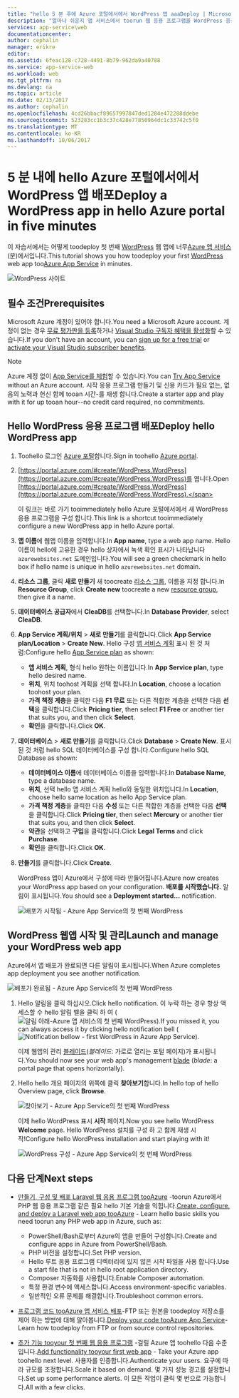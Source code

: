 ```yaml
---
title: "hello 5 분 후에 Azure 포털에서에서 WordPress 앱 aaaDeploy | Microsoft Docs"
description: "얼마나 쉬운지 앱 서비스에서 toorun 웹 응용 프로그램을 WordPress 응용 프로그램을 배포 하 여에 대해 알아봅니다. 결과를 즉시 확인합니다."
services: app-service\web
documentationcenter: 
author: cephalin
manager: erikre
editor: 
ms.assetid: 6feac128-c728-4491-8b79-962da9a40788
ms.service: app-service-web
ms.workload: web
ms.tgt_pltfrm: na
ms.devlang: na
ms.topic: article
ms.date: 02/13/2017
ms.author: cephalin
ms.openlocfilehash: 4cd26bbacf89657997847ded1284e472288ddebe
ms.sourcegitcommit: 523283cc1b3c37c428e77850964dc1c33742c5f0
ms.translationtype: MT
ms.contentlocale: ko-KR
ms.lasthandoff: 10/06/2017
---
```

# <a name="deploy-a-wordpress-app-in-hello-azure-portal-in-five-minutes"></a><span data-ttu-id="7e9be-104">5 분 내에 hello Azure 포털에서에서 WordPress 앱 배포</span><span class="sxs-lookup"><span data-stu-id="7e9be-104">Deploy a WordPress app in hello Azure portal in five minutes</span></span>

<span data-ttu-id="7e9be-105">이 자습서에서는 어떻게 toodeploy 첫 번째 [WordPress](https://wordpress.org/) 웹 앱에 너무[Azure 앱 서비스](../app-service/app-service-value-prop-what-is.md) (분)에서입니다.</span><span class="sxs-lookup"><span data-stu-id="7e9be-105">This tutorial shows you how toodeploy your first [WordPress](https://wordpress.org/) web app too[Azure App Service](../app-service/app-service-value-prop-what-is.md) in minutes.</span></span>

![WordPress 사이트](./media/app-service-web-get-started-php-portal/wpdashboard.png)

## <a name="prerequisites"></a><span data-ttu-id="7e9be-107">필수 조건</span><span class="sxs-lookup"><span data-stu-id="7e9be-107">Prerequisites</span></span>
<span data-ttu-id="7e9be-108">Microsoft Azure 계정이 있어야 합니다.</span><span class="sxs-lookup"><span data-stu-id="7e9be-108">You need a Microsoft Azure account.</span></span> <span data-ttu-id="7e9be-109">계정이 없는 경우 [무료 평가판을 등록](https://azure.microsoft.com/pricing/free-trial/?WT.mc_id=A261C142F)하거나 [Visual Studio 구독자 혜택을 활성화](https://azure.microsoft.com/pricing/member-offers/msdn-benefits-details/?WT.mc_id=A261C142F)할 수 있습니다.</span><span class="sxs-lookup"><span data-stu-id="7e9be-109">If you don't have an account, you can [sign up for a free trial](https://azure.microsoft.com/pricing/free-trial/?WT.mc_id=A261C142F) or [activate your Visual Studio subscriber benefits](https://azure.microsoft.com/pricing/member-offers/msdn-benefits-details/?WT.mc_id=A261C142F).</span></span>

> [!NOTE]
> <span data-ttu-id="7e9be-110">Azure 계정 없이 [App Service를 체험](https://azure.microsoft.com/try/app-service/)할 수 있습니다.</span><span class="sxs-lookup"><span data-stu-id="7e9be-110">You can [Try App Service](https://azure.microsoft.com/try/app-service/) without an Azure account.</span></span> <span data-ttu-id="7e9be-111">시작 응용 프로그램 만들기 및 신용 카드가 필요 없는, 없음의 노력과 헌신 함께 tooan 시간-를 재생 합니다.</span><span class="sxs-lookup"><span data-stu-id="7e9be-111">Create a starter app and play with it for up tooan hour--no credit card required, no commitments.</span></span>
> 
> 

## <a name="deploy-hello-wordpress-app"></a><span data-ttu-id="7e9be-112">Hello WordPress 응용 프로그램 배포</span><span class="sxs-lookup"><span data-stu-id="7e9be-112">Deploy hello WordPress app</span></span>
1. <span data-ttu-id="7e9be-113">Toohello 로그인 [Azure 포털](https://portal.azure.com)합니다.</span><span class="sxs-lookup"><span data-stu-id="7e9be-113">Sign in toohello [Azure portal](https://portal.azure.com).</span></span>

2. <span data-ttu-id="7e9be-114">[https://portal.azure.com/#create/WordPress.WordPress](https://portal.azure.com/#create/WordPress.WordPress)를 엽니다.</span><span class="sxs-lookup"><span data-stu-id="7e9be-114">Open [https://portal.azure.com/#create/WordPress.WordPress](https://portal.azure.com/#create/WordPress.WordPress).</span></span>

    <span data-ttu-id="7e9be-115">이 링크는 바로 가기 tooimmediately hello Azure 포털에서에서 새 WordPress 응용 프로그램을 구성 합니다.</span><span class="sxs-lookup"><span data-stu-id="7e9be-115">This link is a shortcut tooimmediately configure a new WordPress app in hello Azure portal.</span></span>

3. <span data-ttu-id="7e9be-116">**앱 이름**에 웹앱 이름을 입력합니다.</span><span class="sxs-lookup"><span data-stu-id="7e9be-116">In **App name**, type a web app name.</span></span> <span data-ttu-id="7e9be-117">Hello 이름이 hello에 고유한 경우 hello 상자에서 녹색 확인 표시가 나타납니다 `azurewebsites.net` 도메인입니다.</span><span class="sxs-lookup"><span data-stu-id="7e9be-117">You will see a green checkmark in hello box if hello name is unique in hello `azurewebsites.net` domain.</span></span>
   
5. <span data-ttu-id="7e9be-118">**리소스 그룹**, 클릭 **새로 만들기** 새 toocreate [리소스 그룹](../azure-resource-manager/resource-group-overview.md), 이름을 지정 합니다.</span><span class="sxs-lookup"><span data-stu-id="7e9be-118">In **Resource Group**, click **Create new** toocreate a new [resource group](../azure-resource-manager/resource-group-overview.md), then give it a name.</span></span>

6. <span data-ttu-id="7e9be-119">**데이터베이스 공급자**에서 **CleaDB**를 선택합니다.</span><span class="sxs-lookup"><span data-stu-id="7e9be-119">In **Database Provider**, select **CleaDB**.</span></span>

7. <span data-ttu-id="7e9be-120">**App Service 계획/위치** > **새로 만들기**를 클릭합니다.</span><span class="sxs-lookup"><span data-stu-id="7e9be-120">Click **App Service plan/Location** > **Create New**.</span></span> <span data-ttu-id="7e9be-121">Hello 구성 [앱 서비스 계획](../app-service/azure-web-sites-web-hosting-plans-in-depth-overview.md) 표시 된 것 처럼:</span><span class="sxs-lookup"><span data-stu-id="7e9be-121">Configure hello [App Service plan](../app-service/azure-web-sites-web-hosting-plans-in-depth-overview.md) as shown:</span></span>

    - <span data-ttu-id="7e9be-122">**앱 서비스 계획**, 형식 hello 원하는 이름입니다.</span><span class="sxs-lookup"><span data-stu-id="7e9be-122">In **App Service plan**, type hello desired name.</span></span>
    - <span data-ttu-id="7e9be-123">**위치**, 위치 toohost 계획을 선택 합니다.</span><span class="sxs-lookup"><span data-stu-id="7e9be-123">In **Location**, choose a location toohost your plan.</span></span>
    - <span data-ttu-id="7e9be-124">**가격 책정 계층**을 클릭한 다음 **F1 무료** 또는 다른 적합한 계층을 선택한 다음 **선택**을 클릭합니다.</span><span class="sxs-lookup"><span data-stu-id="7e9be-124">Click **Pricing tier**, then select **F1 Free** or another tier that suits you, and then click **Select**.</span></span>
    - <span data-ttu-id="7e9be-125">**확인**을 클릭합니다.</span><span class="sxs-lookup"><span data-stu-id="7e9be-125">Click **OK**.</span></span>

8. <span data-ttu-id="7e9be-126">**데이터베이스** > **새로 만들기**를 클릭합니다.</span><span class="sxs-lookup"><span data-stu-id="7e9be-126">Click **Database** > **Create New**.</span></span> <span data-ttu-id="7e9be-127">표시 된 것 처럼 hello SQL 데이터베이스를 구성 합니다.</span><span class="sxs-lookup"><span data-stu-id="7e9be-127">Configure hello SQL Database as shown:</span></span>

    - <span data-ttu-id="7e9be-128">**데이터베이스 이름**에 데이터베이스 이름을 입력합니다.</span><span class="sxs-lookup"><span data-stu-id="7e9be-128">In **Database Name**, type a database name.</span></span> 
    - <span data-ttu-id="7e9be-129">**위치**, 선택 hello 앱 서비스 계획 hello와 동일한 위치입니다.</span><span class="sxs-lookup"><span data-stu-id="7e9be-129">In **Location**, choose hello same location as hello App Service plan.</span></span>
    - <span data-ttu-id="7e9be-130">**가격 책정 계층**을 클릭한 다음 **수성** 또는 다른 적합한 계층을 선택한 다음 **선택**을 클릭합니다.</span><span class="sxs-lookup"><span data-stu-id="7e9be-130">Click **Pricing tier**, then select **Mercury** or another tier that suits you, and then click **Select**.</span></span>
    - <span data-ttu-id="7e9be-131">**약관**을 선택하고 **구입**을 클릭합니다.</span><span class="sxs-lookup"><span data-stu-id="7e9be-131">Click **Legal Terms** and click **Purchase**.</span></span>
    - <span data-ttu-id="7e9be-132">**확인**을 클릭합니다.</span><span class="sxs-lookup"><span data-stu-id="7e9be-132">Click **OK**.</span></span>

9. <span data-ttu-id="7e9be-133">**만들기**를 클릭합니다.</span><span class="sxs-lookup"><span data-stu-id="7e9be-133">Click **Create**.</span></span>

    <span data-ttu-id="7e9be-134">WordPress 앱이 Azure에서 구성에 따라 만들어집니다.</span><span class="sxs-lookup"><span data-stu-id="7e9be-134">Azure now creates your WordPress app based on your configuration.</span></span> <span data-ttu-id="7e9be-135">**배포를 시작했습니다.** 알림이 표시됩니다.</span><span class="sxs-lookup"><span data-stu-id="7e9be-135">You should see a **Deployment started...** notification.</span></span>

    ![배포가 시작됨 - Azure App Service의 첫 번째 WordPress](./media/app-service-web-get-started-php-portal/deployment-started.png)
   
## <a name="launch-and-manage-your-wordpress-web-app"></a><span data-ttu-id="7e9be-137">WordPress 웹앱 시작 및 관리</span><span class="sxs-lookup"><span data-stu-id="7e9be-137">Launch and manage your WordPress web app</span></span>

<span data-ttu-id="7e9be-138">Azure에서 앱 배포가 완료되면 다른 알림이 표시됩니다.</span><span class="sxs-lookup"><span data-stu-id="7e9be-138">When Azure completes app deployment you see another notification.</span></span>

![배포가 완료됨 - Azure App Service의 첫 번째 WordPress](./media/app-service-web-get-started-php-portal/deployment-succeeded.png)

1. <span data-ttu-id="7e9be-140">Hello 알림을 클릭 하십시오.</span><span class="sxs-lookup"><span data-stu-id="7e9be-140">Click hello notification.</span></span> <span data-ttu-id="7e9be-141">이 누락 하는 경우 항상 액세스할 수 hello 알림 벨을 클릭 하 여 (![알림 아래-Azure 앱 서비스의 첫 번째 WordPress](./media/app-service-web-get-started-dotnet-portal/notification.png)).</span><span class="sxs-lookup"><span data-stu-id="7e9be-141">If you missed it, you can always access it by clicking hello notification bell (![Notification bellow - first WordPress in Azure App Service](./media/app-service-web-get-started-dotnet-portal/notification.png)).</span></span>

    <span data-ttu-id="7e9be-142">이제 웹앱의 관리 [블레이드](../azure-resource-manager/resource-group-portal.md#manage-resources)(*블레이드*: 가로로 열리는 포털 페이지)가 표시됩니다.</span><span class="sxs-lookup"><span data-stu-id="7e9be-142">You should now see your web app's management [blade](../azure-resource-manager/resource-group-portal.md#manage-resources) (*blade*: a portal page that opens horizontally).</span></span>

3. <span data-ttu-id="7e9be-143">Hello hello 개요 페이지의 위쪽에 클릭 **찾아보기**합니다.</span><span class="sxs-lookup"><span data-stu-id="7e9be-143">In hello top of hello Overview page, click **Browse**.</span></span>
   
    ![찾아보기 - Azure App Service의 첫 번째 WordPress](./media/app-service-web-get-started-php-portal/browse.png)

    <span data-ttu-id="7e9be-145">이제 hello WordPress 표시 **시작** 페이지.</span><span class="sxs-lookup"><span data-stu-id="7e9be-145">Now you see hello WordPress **Welcome** page.</span></span> <span data-ttu-id="7e9be-146">Hello WordPress 설치를 구성 하 고 함께 재생 시작!</span><span class="sxs-lookup"><span data-stu-id="7e9be-146">Configure hello WordPress installation and start playing with it!</span></span>

    ![WordPress 구성 - Azure App Service의 첫 번째 WordPress](./media/app-service-web-get-started-php-portal/wordpress-config.png)
    
## <a name="next-steps"></a><span data-ttu-id="7e9be-148">다음 단계</span><span class="sxs-lookup"><span data-stu-id="7e9be-148">Next steps</span></span>
* <span data-ttu-id="7e9be-149">[만들기, 구성 및 배포 Laravel 웹 응용 프로그램 tooAzure](app-service-web-php-get-started.md) -toorun Azure에서 PHP 웹 응용 프로그램 같은 필요 hello 기본 기술을 익힙니다.</span><span class="sxs-lookup"><span data-stu-id="7e9be-149">[Create, configure, and deploy a Laravel web app tooAzure](app-service-web-php-get-started.md) - Learn hello basic skills you need toorun any PHP web app in Azure, such as:</span></span>

    * <span data-ttu-id="7e9be-150">PowerShell/Bash로부터 Azure의 앱을 만들어 구성합니다.</span><span class="sxs-lookup"><span data-stu-id="7e9be-150">Create and configure apps in Azure from PowerShell/Bash.</span></span>
    * <span data-ttu-id="7e9be-151">PHP 버전을 설정합니다.</span><span class="sxs-lookup"><span data-stu-id="7e9be-151">Set PHP version.</span></span>
    * <span data-ttu-id="7e9be-152">Hello 루트 응용 프로그램 디렉터리에 있지 않은 시작 파일을 사용 합니다.</span><span class="sxs-lookup"><span data-stu-id="7e9be-152">Use a start file that is not in hello root application directory.</span></span>
    * <span data-ttu-id="7e9be-153">Composer 자동화를 사용합니다.</span><span class="sxs-lookup"><span data-stu-id="7e9be-153">Enable Composer automation.</span></span>
    * <span data-ttu-id="7e9be-154">특정 환경 변수에 액세스합니다.</span><span class="sxs-lookup"><span data-stu-id="7e9be-154">Access environment-specific variables.</span></span>
    * <span data-ttu-id="7e9be-155">일반적인 오류 문제를 해결합니다.</span><span class="sxs-lookup"><span data-stu-id="7e9be-155">Troubleshoot common errors.</span></span>

* <span data-ttu-id="7e9be-156">[프로그램 코드 tooAzure 앱 서비스 배포](web-sites-deploy.md)-FTP 또는 원본을 toodeploy 저장소를 제어 하는 방법에 대해 알아봅니다.</span><span class="sxs-lookup"><span data-stu-id="7e9be-156">[Deploy your code tooAzure App Service](web-sites-deploy.md)- Learn how toodeploy from FTP or from source control repositories.</span></span>
* <span data-ttu-id="7e9be-157">[추가 기능 tooyour 첫 번째 웹 응용 프로그램](app-service-web-get-started-2.md) -걸릴 Azure 앱 toohello 다음 수준입니다.</span><span class="sxs-lookup"><span data-stu-id="7e9be-157">[Add functionality tooyour first web app](app-service-web-get-started-2.md) - Take your Azure app toohello next level.</span></span> <span data-ttu-id="7e9be-158">사용자를 인증합니다.</span><span class="sxs-lookup"><span data-stu-id="7e9be-158">Authenticate your users.</span></span> <span data-ttu-id="7e9be-159">요구에 따라 규모를 조정합니다.</span><span class="sxs-lookup"><span data-stu-id="7e9be-159">Scale it based on demand.</span></span> <span data-ttu-id="7e9be-160">몇 가지 성능 경고를 설정합니다.</span><span class="sxs-lookup"><span data-stu-id="7e9be-160">Set up some performance alerts.</span></span> <span data-ttu-id="7e9be-161">이 모든 작업이 클릭 몇 번으로 가능합니다.</span><span class="sxs-lookup"><span data-stu-id="7e9be-161">All with a few clicks.</span></span>
